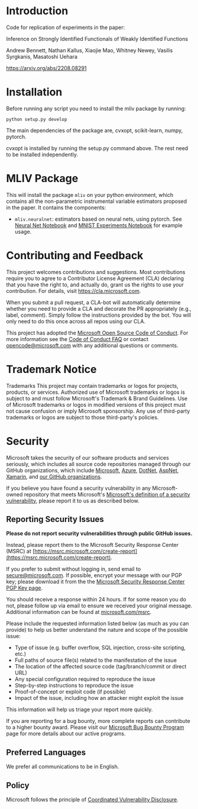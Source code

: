 # Introduction

Code for replication of experiments in the paper:

Inference on Strongly Identified Functionals of Weakly Identified Functions

Andrew Bennett, Nathan Kallus, Xiaojie Mao, Whitney Newey, Vasilis Syrgkanis, Masatoshi Uehara

https://arxiv.org/abs/2208.08291

# Installation

Before running any script you need to install the mliv package by running:

```
python setup.py develop
```

The main dependencies of the package are, cvxopt, scikit-learn, numpy, pytorch.

cvxopt is installed by running the setup.py command above. The rest need to be installed independently.

# MLIV Package

This will install the package `mliv` on your python environment, which contains all the non-parametric instrumental variable estimators proposed in the paper. It contains the components:
* `mliv.neuralnet`: estimators based on neural nets, using pytorch. See [Neural Net Notebook](local_notebooks/NeuralNetExamples.ipynb) and [MNIST Experiments Notebook](local_notebooks/MNIST_Experiments.ipynb) for example usage.


# Contributing and Feedback

This project welcomes contributions and suggestions.  Most contributions require you to agree to a
Contributor License Agreement (CLA) declaring that you have the right to, and actually do, grant us
the rights to use your contribution. For details, visit https://cla.microsoft.com.

When you submit a pull request, a CLA-bot will automatically determine whether you need to provide
a CLA and decorate the PR appropriately (e.g., label, comment). Simply follow the instructions
provided by the bot. You will only need to do this once across all repos using our CLA.

This project has adopted the [Microsoft Open Source Code of Conduct](https://opensource.microsoft.com/codeofconduct/).
For more information see the [Code of Conduct FAQ](https://opensource.microsoft.com/codeofconduct/faq/) or
contact [opencode@microsoft.com](mailto:opencode@microsoft.com) with any additional questions or comments.

# Trademark Notice

Trademarks This project may contain trademarks or logos for projects, products, or services. Authorized use of Microsoft trademarks or logos is subject to and must follow Microsoft's Trademark & Brand Guidelines. Use of Microsoft trademarks or logos in modified versions of this project must not cause confusion or imply Microsoft sponsorship. Any use of third-party trademarks or logos are subject to those third-party's policies.


# Security

Microsoft takes the security of our software products and services seriously, which includes all source code repositories managed through our GitHub organizations, which include [Microsoft](https://github.com/Microsoft), [Azure](https://github.com/Azure), [DotNet](https://github.com/dotnet), [AspNet](https://github.com/aspnet), [Xamarin](https://github.com/xamarin), and [our GitHub organizations](https://opensource.microsoft.com/).

If you believe you have found a security vulnerability in any Microsoft-owned repository that meets Microsoft's [Microsoft's definition of a security vulnerability](https://docs.microsoft.com/en-us/previous-versions/tn-archive/cc751383(v=technet.10)), please report it to us as described below.

## Reporting Security Issues

**Please do not report security vulnerabilities through public GitHub issues.**

Instead, please report them to the Microsoft Security Response Center (MSRC) at [https://msrc.microsoft.com/create-report](https://msrc.microsoft.com/create-report).

If you prefer to submit without logging in, send email to [secure@microsoft.com](mailto:secure@microsoft.com).  If possible, encrypt your message with our PGP key; please download it from the the [Microsoft Security Response Center PGP Key page](https://www.microsoft.com/en-us/msrc/pgp-key-msrc).

You should receive a response within 24 hours. If for some reason you do not, please follow up via email to ensure we received your original message. Additional information can be found at [microsoft.com/msrc](https://www.microsoft.com/msrc).

Please include the requested information listed below (as much as you can provide) to help us better understand the nature and scope of the possible issue:

  * Type of issue (e.g. buffer overflow, SQL injection, cross-site scripting, etc.)
  * Full paths of source file(s) related to the manifestation of the issue
  * The location of the affected source code (tag/branch/commit or direct URL)
  * Any special configuration required to reproduce the issue
  * Step-by-step instructions to reproduce the issue
  * Proof-of-concept or exploit code (if possible)
  * Impact of the issue, including how an attacker might exploit the issue

This information will help us triage your report more quickly.

If you are reporting for a bug bounty, more complete reports can contribute to a higher bounty award. Please visit our [Microsoft Bug Bounty Program](https://microsoft.com/msrc/bounty) page for more details about our active programs.

## Preferred Languages

We prefer all communications to be in English.

## Policy

Microsoft follows the principle of [Coordinated Vulnerability Disclosure](https://www.microsoft.com/en-us/msrc/cvd).
